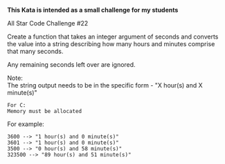 **This Kata is intended as a small challenge for my students**

All Star Code Challenge #22

Create a function that takes an integer argument of seconds and converts the value into a string describing how many hours and minutes comprise that many seconds.

Any remaining seconds left over are ignored.

Note:  
The string output needs to be in the specific form - "X hour(s) and X minute(s)"

~~~ if:c
For C:  
Memory must be allocated
~~~

For example:
```
3600 --> "1 hour(s) and 0 minute(s)"
3601 --> "1 hour(s) and 0 minute(s)"
3500 --> "0 hour(s) and 58 minute(s)"
323500 --> "89 hour(s) and 51 minute(s)"
```
